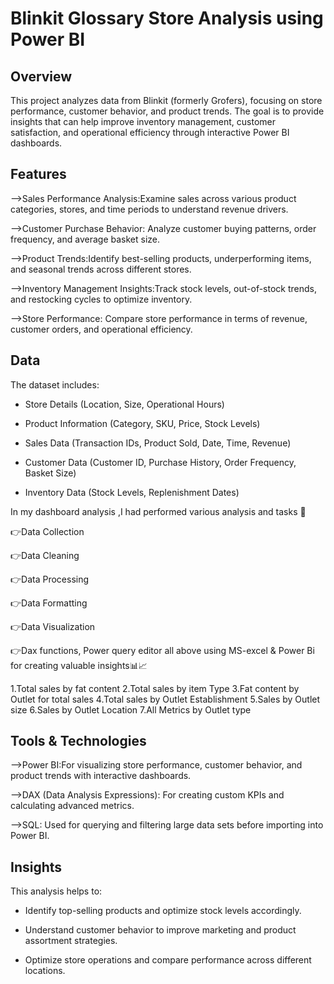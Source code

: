 # Blinkit Glossary Store Analysis using Power BI

## Overview
This project analyzes data from Blinkit (formerly Grofers), focusing on store performance, customer behavior, and product trends. The goal is to provide insights that can help improve inventory management, customer satisfaction, and operational efficiency through interactive Power BI dashboards.

## Features
-->Sales Performance Analysis:Examine sales across various product categories, stores, and time periods to understand revenue drivers.

-->Customer Purchase Behavior: Analyze customer buying patterns, order frequency, and average basket size.

-->Product Trends:Identify best-selling products, underperforming items, and seasonal trends across different stores.

-->Inventory Management Insights:Track stock levels, out-of-stock trends, and restocking cycles to optimize inventory.

-->Store Performance: Compare store performance in terms of revenue, customer orders, and operational efficiency.

## Data
The dataset includes:
- Store Details (Location, Size, Operational Hours)
  
- Product Information (Category, SKU, Price, Stock Levels)

- Sales Data (Transaction IDs, Product Sold, Date, Time, Revenue)

- Customer Data (Customer ID, Purchase History, Order Frequency, Basket Size)

- Inventory Data (Stock Levels, Replenishment Dates)

In my dashboard analysis ,I had performed various analysis and tasks 📑

👉Data Collection

👉Data Cleaning

👉Data Processing

👉Data Formatting

👉Data Visualization

👉Dax functions, Power query editor all above using MS-excel & Power Bi for creating valuable insights📊📈

1.Total sales by fat content
2.Total sales by item Type
3.Fat content by Outlet for total sales
4.Total sales by Outlet Establishment
5.Sales by Outlet size
6.Sales by Outlet Location
7.All Metrics by Outlet type 

## Tools & Technologies
-->Power BI:For visualizing store performance, customer behavior, and product trends with interactive dashboards.

-->DAX (Data Analysis Expressions): For creating custom KPIs and calculating advanced metrics.

-->SQL: Used for querying and filtering large data sets before importing into Power BI.



## Insights
This analysis helps to:
- Identify top-selling products and optimize stock levels accordingly.
  
- Understand customer behavior to improve marketing and product assortment strategies.

- Optimize store operations and compare performance across different locations.

